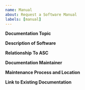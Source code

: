 ```yaml
---
name: Manual
about: Request a Software Manual
labels: [manual]
---
```


**Documentation Topic**  
<!-- The overarching topic of the requested documentation. -->

**Description of Software**  
<!-- An overview of the software. -->

**Relationship To ASC**  
<!-- How does this software relate to the Astrogeology Science Center's software portfolio? -->

**Documentation Maintainer**  
<!-- The envisioned maintainer of the software manual. -->

**Maintenance Process and Location**  
<!-- A description of the library's maintenance process and a link to the repository/homepage to which updates are pushed. -->

**Link to Existing Documentation**  
<!-- A link to the library's existing documentation. -->